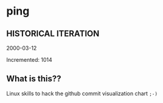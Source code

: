 # ping

## HISTORICAL ITERATION
2000-03-12

Incremented: 1014

## What is this?? 
Linux skills to hack the github commit visualization chart `;-)`
